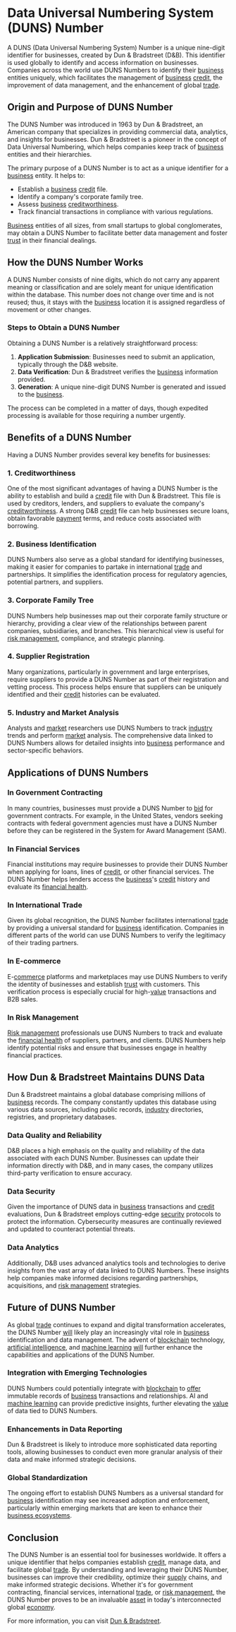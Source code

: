 # Data Universal Numbering System (DUNS) Number

A DUNS (Data Universal Numbering System) Number is a unique nine-digit identifier for businesses, created by Dun & Bradstreet (D&B). This identifier is used globally to identify and access information on businesses. Companies across the world use DUNS Numbers to identify their [business](../b/business.md) entities uniquely, which facilitates the management of [business](../b/business.md) [credit](../c/credit.md), the improvement of data management, and the enhancement of global [trade](../t/trade.md).

## Origin and Purpose of DUNS Number

The DUNS Number was introduced in 1963 by Dun & Bradstreet, an American company that specializes in providing commercial data, analytics, and insights for businesses. Dun & Bradstreet is a pioneer in the concept of Data Universal Numbering, which helps companies keep track of [business](../b/business.md) entities and their hierarchies.

The primary purpose of a DUNS Number is to act as a unique identifier for a [business](../b/business.md) entity. It helps to:

- Establish a [business](../b/business.md) [credit](../c/credit.md) file.
- Identify a company's corporate family tree.
- Assess [business](../b/business.md) [creditworthiness](../c/creditworthiness.md).
- Track financial transactions in compliance with various regulations.

[Business](../b/business.md) entities of all sizes, from small startups to global conglomerates, may obtain a DUNS Number to facilitate better data management and foster [trust](../t/trust.md) in their financial dealings.

## How the DUNS Number Works

A DUNS Number consists of nine digits, which do not carry any apparent meaning or classification and are solely meant for unique identification within the database. This number does not change over time and is not reused; thus, it stays with the [business](../b/business.md) location it is assigned regardless of movement or other changes.

### Steps to Obtain a DUNS Number

Obtaining a DUNS Number is a relatively straightforward process:

1. **Application Submission**: Businesses need to submit an application, typically through the D&B website.
2. **Data Verification**: Dun & Bradstreet verifies the [business](../b/business.md) information provided.
3. **Generation**: A unique nine-digit DUNS Number is generated and issued to the [business](../b/business.md).

The process can be completed in a matter of days, though expedited processing is available for those requiring a number urgently.

## Benefits of a DUNS Number

Having a DUNS Number provides several key benefits for businesses:

### 1. Creditworthiness

One of the most significant advantages of having a DUNS Number is the ability to establish and build a [credit](../c/credit.md) file with Dun & Bradstreet. This file is used by creditors, lenders, and suppliers to evaluate the company's [creditworthiness](../c/creditworthiness.md). A strong D&B [credit](../c/credit.md) file can help businesses secure loans, obtain favorable [payment](../p/payment.md) terms, and reduce costs associated with borrowing.

### 2. Business Identification

DUNS Numbers also serve as a global standard for identifying businesses, making it easier for companies to partake in international [trade](../t/trade.md) and partnerships. It simplifies the identification process for regulatory agencies, potential partners, and suppliers.

### 3. Corporate Family Tree

DUNS Numbers help businesses map out their corporate family structure or hierarchy, providing a clear view of the relationships between parent companies, subsidiaries, and branches. This hierarchical view is useful for [risk management](../r/risk_management.md), compliance, and strategic planning.

### 4. Supplier Registration

Many organizations, particularly in government and large enterprises, require suppliers to provide a DUNS Number as part of their registration and vetting process. This process helps ensure that suppliers can be uniquely identified and their [credit](../c/credit.md) histories can be evaluated.

### 5. Industry and Market Analysis

Analysts and [market](../m/market.md) researchers use DUNS Numbers to track [industry](../i/industry.md) trends and perform [market](../m/market.md) analysis. The comprehensive data linked to DUNS Numbers allows for detailed insights into [business](../b/business.md) performance and sector-specific behaviors.

## Applications of DUNS Numbers

### In Government Contracting

In many countries, businesses must provide a DUNS Number to [bid](../b/bid.md) for government contracts. For example, in the United States, vendors seeking contracts with federal government agencies must have a DUNS Number before they can be registered in the System for Award Management (SAM).

### In Financial Services

Financial institutions may require businesses to provide their DUNS Number when applying for loans, lines of [credit](../c/credit.md), or other financial services. The DUNS Number helps lenders access the [business](../b/business.md)'s [credit](../c/credit.md) history and evaluate its [financial health](../f/financial_health.md).

### In International Trade

Given its global recognition, the DUNS Number facilitates international [trade](../t/trade.md) by providing a universal standard for [business](../b/business.md) identification. Companies in different parts of the world can use DUNS Numbers to verify the legitimacy of their trading partners.

### In E-commerce

E-[commerce](../c/commerce.md) platforms and marketplaces may use DUNS Numbers to verify the identity of businesses and establish [trust](../t/trust.md) with customers. This verification process is especially crucial for high-[value](../v/value.md) transactions and B2B sales.

### In Risk Management

[Risk management](../r/risk_management.md) professionals use DUNS Numbers to track and evaluate the [financial health](../f/financial_health.md) of suppliers, partners, and clients. DUNS Numbers help identify potential risks and ensure that businesses engage in healthy financial practices.

## How Dun & Bradstreet Maintains DUNS Data

Dun & Bradstreet maintains a global database comprising millions of [business](../b/business.md) records. The company constantly updates this database using various data sources, including public records, [industry](../i/industry.md) directories, registries, and proprietary databases.

### Data Quality and Reliability

D&B places a high emphasis on the quality and reliability of the data associated with each DUNS Number. Businesses can update their information directly with D&B, and in many cases, the company utilizes third-party verification to ensure accuracy.

### Data Security

Given the importance of DUNS data in [business](../b/business.md) transactions and [credit](../c/credit.md) evaluations, Dun & Bradstreet employs cutting-edge [security](../s/security.md) protocols to protect the information. Cybersecurity measures are continually reviewed and updated to counteract potential threats.

### Data Analytics

Additionally, D&B uses advanced analytics tools and technologies to derive insights from the vast array of data linked to DUNS Numbers. These insights help companies make informed decisions regarding partnerships, acquisitions, and [risk management](../r/risk_management.md) strategies.

## Future of DUNS Number

As global [trade](../t/trade.md) continues to expand and digital transformation accelerates, the DUNS Number [will](../w/will.md) likely play an increasingly vital role in [business](../b/business.md) identification and data management. The advent of [blockchain](../b/blockchain_in_trading.md) technology, [artificial intelligence](../a/artificial_intelligence_in_trading.md), and [machine learning](../m/machine_learning.md) [will](../w/will.md) further enhance the capabilities and applications of the DUNS Number.

### Integration with Emerging Technologies

DUNS Numbers could potentially integrate with [blockchain](../b/blockchain_in_trading.md) to [offer](../o/offer.md) immutable records of [business](../b/business.md) transactions and relationships. AI and [machine learning](../m/machine_learning.md) can provide predictive insights, further elevating the [value](../v/value.md) of data tied to DUNS Numbers.

### Enhancements in Data Reporting

Dun & Bradstreet is likely to introduce more sophisticated data reporting tools, allowing businesses to conduct even more granular analysis of their data and make informed strategic decisions.

### Global Standardization

The ongoing effort to establish DUNS Numbers as a universal standard for [business](../b/business.md) identification may see increased adoption and enforcement, particularly within emerging markets that are keen to enhance their [business ecosystems](../b/business_ecosystems.md).

## Conclusion

The DUNS Number is an essential tool for businesses worldwide. It offers a unique identifier that helps companies establish [credit](../c/credit.md), manage data, and facilitate global [trade](../t/trade.md). By understanding and leveraging their DUNS Number, businesses can improve their credibility, optimize their [supply](../s/supply.md) chains, and make informed strategic decisions. Whether it's for government contracting, financial services, international [trade](../t/trade.md), or [risk management](../r/risk_management.md), the DUNS Number proves to be an invaluable [asset](../a/asset.md) in today's interconnected global [economy](../e/economy.md).

For more information, you can visit [Dun & Bradstreet](https://www.dnb.com/).